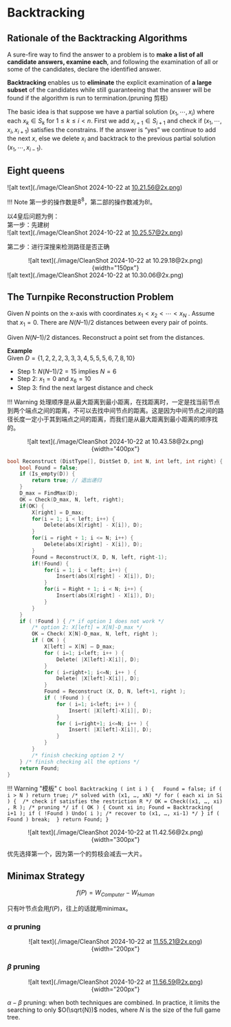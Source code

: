 # Backtracking

## Rationale of the Backtracking Algorithms

A sure-fire way to find the answer to a problem is to **make a list of all candidate answers, examine each**, and following the examination of all or some of the candidates, declare the identified answer.

**Backtracking** enables us to **eliminate** the explicit examination of **a large subset** of the candidates while still guaranteeing that the answer will be found if the algorithm is run to termination.(pruning 剪枝)

The basic idea is that suppose we have a partial solution $( x_1, \cdots , x_i )$ where each $x_k \in S_k$ for  $1 \leq k \leq i < n$.   First we add $x_{i+1} \in S_{i+1}$ and check if $( x_1, \cdots , x_i, x_{i+1} )$ satisfies the constrains.  If the answer is “yes” we continue to add the next $x$, else we delete $x_i$ and backtrack to the previous partial solution $( x_1, \cdots , x_{i-1} )$.

## Eight queens

![alt text](./image/CleanShot 2024-10-22 at 10.21.56@2x.png)

!!! Note
    第一步的操作数是$8^8$，第二部的操作数减为$8!$。

以4皇后问题为例：   
第一步：先建树  
![alt text](./image/CleanShot 2024-10-22 at 10.25.57@2x.png)

第二步：进行深搜来检测路径是否正确  
<center>
![alt text](./image/CleanShot 2024-10-22 at 10.29.18@2x.png){width="150px"}
</center>
![alt text](./image/CleanShot 2024-10-22 at 10.30.06@2x.png)

## The Turnpike Reconstruction Problem
Given $N$ points on the x-axis with coordinates $x_1 <  x_2 <\cdots< x_N$ .  Assume that $x_1 = 0$.  There are $N ( N – 1 ) / 2$ distances between every pair of points.

Given $N ( N – 1 ) / 2$ distances. Reconstruct a point set from the distances.

**Example**         
Given $D = \{ 1, 2, 2, 2, 3, 3, 3, 4, 5, 5, 5, 6, 7, 8, 10 \}$      

- Step 1: $N ( N – 1 ) / 2 = 15$  implies  $N = 6$
- Step 2: $x_1 = 0$ and $x_6 = 10$
- Step 3: find the next largest distance and check  

!!! Warning
    处理顺序是从最大距离到最小距离，在找距离时，一定是找当前节点到两个端点之间的距离，不可以去找中间节点的距离。这是因为中间节点之间的路径长度一定小于其到端点之间的距离，而我们是从最大距离到最小距离的顺序找的。



<center>
![alt text](./image/CleanShot 2024-10-22 at 10.43.58@2x.png){width="400px"}
</center>

```C
bool Reconstruct (DistType[], DistSet D, int N, int left, int right) {
    bool Found = false;
    if (Is_empty(D)) {
        return true; // 退出递归
    }
    D_max = FindMax(D);
    OK = Check(D_max, N, left, right);
    if(OK) {
        X[right] = D_max;
        for(i = 1; i < left; i++) {
            Delete(abs(X[right] - X[i]), D);
        }
        for(i = right + 1; i <= N; i++) {
            Delete(abs(X[right] - X[i]), D);
        }
        Found = Reconstruct(X, D, N, left, right-1);
        if(!Found) {
            for(i = 1; i < left; i++) {
                Insert(abs(X[right] - X[i]), D);
            }
            for(i = Right + 1; i < N; i++) {
                Insert(abs(X[right] - X[i]), D);
            }
        }
    }
    if ( !Found ) { /* if option 1 does not work */
        /* option 2: X[left] = X[N]-D_max */
        OK = Check( X[N]-D_max, N, left, right );
        if ( OK ) {
            X[left] = X[N] – D_max;
            for ( i=1; i<left; i++ ) {
                Delete( |X[left]-X[i]|, D);
            }
            for ( i=right+1; i<=N; i++ ) {
                Delete( |X[left]-X[i]|, D);
            }
            Found = Reconstruct (X, D, N, left+1, right );
            if ( !Found ) {
                for ( i=1; i<left; i++ ) {
                    Insert( |X[left]-X[i]|, D);
                }
                for ( i=right+1; i<=N; i++ ) {
                    Insert( |X[left]-X[i]|, D);
                }
            }
        }
        /* finish checking option 2 */
    } /* finish checking all the options */    
    return Found;
}
```


!!! Warning "模板"
    ```C
    bool Backtracking ( int i )
    {   Found = false;
        if ( i > N )
            return true; /* solved with (x1, …, xN) */
        for ( each xi in Si ) { 
            /* check if satisfies the restriction R */
            OK = Check((x1, …, xi) , R ); /* pruning */
            if ( OK ) {
                Count xi in;
                Found = Backtracking( i+1 );
                if ( !Found )
                    Undo( i ); /* recover to (x1, …, xi-1) */
            }
            if ( Found ) break; 
        }
        return Found;
    }
    ```

<center>
![alt text](./image/CleanShot 2024-10-22 at 11.42.56@2x.png){width="300px"}
</center>

优先选择第一个，因为第一个的剪枝会减去一大片。

## Minimax Strategy

$$
f(P) = W_{Computer} - W_{Human}
$$

只有叶节点会用$f(P)$，往上的话就用minimax。

### $\alpha$ pruning 

<center>

![alt text](./image/CleanShot 2024-10-22 at 11.55.21@2x.png){width="200px"}

</center>

### $\beta$ pruning

<center>

![alt text](./image/CleanShot 2024-10-22 at 11.56.59@2x.png){width="200px"}

</center>


$\alpha-\beta$ pruning: when both techniques are combined.  In practice, it limits the searching to only $O(\sqrt{N})$ nodes, where $N$ is the size of the full game tree.